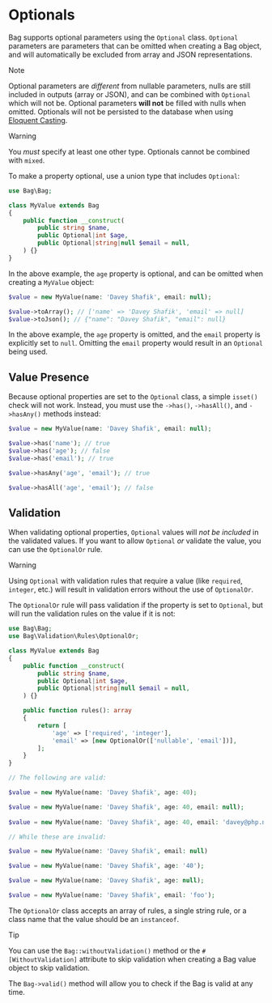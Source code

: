 # Optionals

Bag supports optional parameters using the `Optional` class. `Optional` parameters are parameters 
that can be omitted when creating a Bag object, and will automatically be excluded from array and JSON 
representations.

> [!NOTE]
> Optional parameters are _different_ from nullable parameters, nulls are still included in outputs (array or JSON), 
> and can be combined with `Optional` which will not be. Optional parameters **will not** be filled with nulls when omitted.
> Optionals will not be persisted to the database when using [Eloquent Casting](./laravel-eloquent-casting).

> [!WARNING]
> You _must_ specify at least one other type. Optionals cannot be combined with `mixed`.

To make a property optional, use a union type that includes `Optional`:

```php
use Bag\Bag;

class MyValue extends Bag
{
    public function __construct(
        public string $name,
        public Optional|int $age,
        public Optional|string|null $email = null,
    ) {}
}
```

In the above example, the `age` property is optional, and can be omitted when creating a `MyValue` object:

```php
$value = new MyValue(name: 'Davey Shafik', email: null);

$value->toArray(); // ['name' => 'Davey Shafik', 'email' => null]
$value->toJson(); // {"name": "Davey Shafik", "email": null}
```

In the above example, the `age` property is omitted, and the `email` property is explicitly set to `null`. Omitting the `email` property would result in an `Optional` being used.

## Value Presence

Because optional properties are set to the `Optional` class, a simple `isset()` check will not work. Instead, you must use the `->has()`, `->hasAll()`, and `->hasAny()` methods instead:

```php
$value = new MyValue(name: 'Davey Shafik', email: null);

$value->has('name'); // true
$value->has('age'); // false
$value->has('email'); // true

$value->hasAny('age', 'email'); // true

$value->hasAll('age', 'email'); // false
```


## Validation

When validating optional properties, `Optional` values will _not be included_ in the validated values. If you want to allow `Optional` _or_ validate the value, you can use the `OptionalOr` rule.

> [!WARNING]
> Using `Optional` with validation rules that require a value (like `required`, `integer`, etc.) will result in validation errors without the use of `OptionalOr`.

The `OptionalOr` rule will pass validation if the property is set to `Optional`, but will run the validation rules on the value if it is not:

```php
use Bag\Bag;
use Bag\Validation\Rules\OptionalOr;

class MyValue extends Bag
{
    public function __construct(
        public string $name,
        public Optional|int $age,
        public Optional|string|null $email = null,
    ) {}

    public function rules(): array
    {
        return [
            'age' => ['required', 'integer'],
            'email' => [new OptionalOr(['nullable', 'email'])],
        ];
    }
}

// The following are valid:

$value = new MyValue(name: 'Davey Shafik', age: 40);

$value = new MyValue(name: 'Davey Shafik', age: 40, email: null);
 
$value = new MyValue(name: 'Davey Shafik', age: 40, email: 'davey@php.net');

// While these are invalid:

$value = new MyValue(name: 'Davey Shafik', email: null)

$value = new MyValue(name: 'Davey Shafik', age: '40'); 

$value = new MyValue(name: 'Davey Shafik', age: null); 

$value = new MyValue(name: 'Davey Shafik', email: 'foo'); 
```

The `OptionalOr` class accepts an array of rules, a single string rule, or a class name that the value should be an `instanceof`.

> [!TIP]
> You can use the `Bag::withoutValidation()` method or the `#[WithoutValidation]` attribute to skip validation when creating a Bag value object to skip validation.
> 
> The `Bag->valid()` method will allow you to check if the Bag is valid at any time. 
